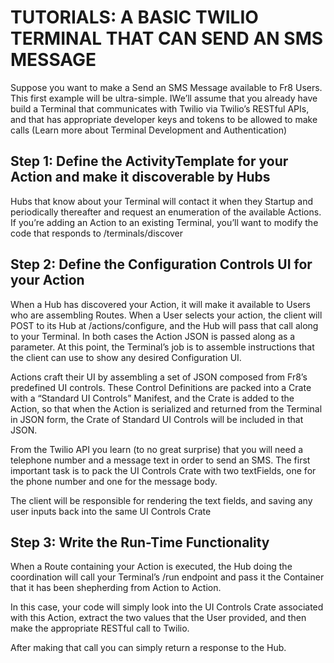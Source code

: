 # TUTORIALS: A BASIC TWILIO TERMINAL THAT CAN SEND AN SMS MESSAGE

Suppose you want to make a Send an SMS Message available to Fr8 Users.  This first example will be ultra-simple. IWe’ll assume that you already have build a Terminal that communicates with Twilio via Twilio’s RESTful APIs, and that has appropriate developer keys and tokens to be allowed to make calls (Learn more about Terminal Development and Authentication)

## Step 1: Define the ActivityTemplate for your Action and make it discoverable by Hubs

Hubs that know about your Terminal will contact it when they Startup and periodically thereafter and request an enumeration of the available Actions. If you’re adding an Action to an existing Terminal, you’ll want to modify the code that responds to /terminals/discover

## Step 2: Define the Configuration Controls UI for your Action

When a Hub has discovered your Action, it will make it available to Users who are assembling Routes. When a User selects your action, the client will POST to its Hub at /actions/configure, and the Hub will pass that call along to your Terminal. In both cases the Action JSON is passed along as a parameter. At this point, the Terminal’s job is to assemble instructions that the client can use to show any desired Configuration UI.

Actions craft their UI by assembling a set of JSON composed from Fr8’s predefined UI controls. These Control Definitions are packed into a Crate with a “Standard UI Controls” Manifest, and the Crate is added to the Action, so that when the Action is serialized and returned from the Terminal in JSON form, the Crate of Standard UI Controls will be included in that JSON.

From the Twilio API you learn (to no great surprise) that you will need a telephone number and a message text in order to send an SMS. The first important task is to pack the UI Controls Crate with two textFields, one for the phone number and one for the message body.

The client will be responsible for rendering the text fields, and saving any user inputs back into the same UI Controls Crate

## Step 3: Write the Run-Time Functionality

When a Route containing your Action is executed, the Hub doing the coordination will call your Terminal’s /run endpoint and pass it the Container that it has been shepherding from Action to Action.

In this case, your code will simply look into the UI Controls Crate associated with this Action, extract the two values that the User provided, and then make the appropriate RESTful call to Twilio.

After making that call you can simply return a response to the Hub.
